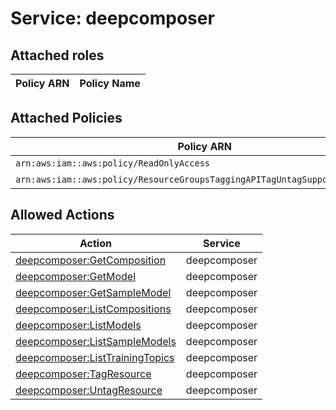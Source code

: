 # Service: deepcomposer

## Attached roles

| Policy ARN | Policy Name |
|------------|-------------|
## Attached Policies

| Policy ARN | Policy Name |
|------------|-------------|
| `arn:aws:iam::aws:policy/ReadOnlyAccess` | [ReadOnlyAccess](../policies.md#readonlyaccess) |
| `arn:aws:iam::aws:policy/ResourceGroupsTaggingAPITagUntagSupportedResources` | [ResourceGroupsTaggingAPITagUntagSupportedResources](../policies.md#resourcegroupstaggingapitaguntagsupportedresources) |

## Allowed Actions

| Action | Service |
|--------|---------|
| [deepcomposer:GetComposition](../actions.md#deepcomposer:getcomposition) | deepcomposer |
| [deepcomposer:GetModel](../actions.md#deepcomposer:getmodel) | deepcomposer |
| [deepcomposer:GetSampleModel](../actions.md#deepcomposer:getsamplemodel) | deepcomposer |
| [deepcomposer:ListCompositions](../actions.md#deepcomposer:listcompositions) | deepcomposer |
| [deepcomposer:ListModels](../actions.md#deepcomposer:listmodels) | deepcomposer |
| [deepcomposer:ListSampleModels](../actions.md#deepcomposer:listsamplemodels) | deepcomposer |
| [deepcomposer:ListTrainingTopics](../actions.md#deepcomposer:listtrainingtopics) | deepcomposer |
| [deepcomposer:TagResource](../actions.md#deepcomposer:tagresource) | deepcomposer |
| [deepcomposer:UntagResource](../actions.md#deepcomposer:untagresource) | deepcomposer |